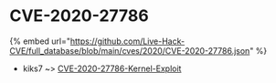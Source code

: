 # CVE-2020-27786
{% embed url="https://github.com/Live-Hack-CVE/full_database/blob/main/cves/2020/CVE-2020-27786.json" %}

* kiks7 ~> [CVE-2020-27786-Kernel-Exploit](https://www.alice-snow.ru/2020/database/cve-2020-27786/cve-2020-27786-kernel-exploit-kiks7)